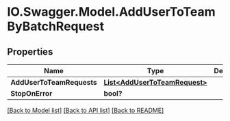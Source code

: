 # IO.Swagger.Model.AddUserToTeamByBatchRequest
## Properties

Name | Type | Description | Notes
------------ | ------------- | ------------- | -------------
**AddUserToTeamRequests** | [**List&lt;AddUserToTeamRequest&gt;**](AddUserToTeamRequest.md) |  | [optional] 
**StopOnError** | **bool?** |  | [optional] 

[[Back to Model list]](../README.md#documentation-for-models) [[Back to API list]](../README.md#documentation-for-api-endpoints) [[Back to README]](../README.md)

